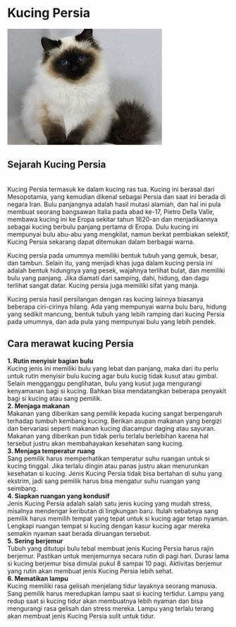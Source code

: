 # **Kucing Persia**
![gambar kucing persia](https://raw.githubusercontent.com/nissaazizah/tekweb2022/main/assets/persia.jpg)
## Sejarah Kucing Persia
<br> Kucing Persia termasuk ke dalam kucing ras tua. Kucing ini berasal dari Mesopotamia, yang kemudian dikenal sebagai Persia dan saat ini berada di negara Iran. Bulu panjangnya adalah hasil mutasi alamiah, dan hal ini pula membuat seorang bangsawan Italia pada abad ke-17, Pietro Della Valle, membawa kucing ini ke Eropa sekitar tahun 1620-an dan menjadikannya sebagai kucing berbulu panjang pertama di Eropa. Dulu kucing ini mempunyai bulu abu-abu yang mengkilat, namun berkat pembiakan selektif, Kucing Persia sekarang dapat ditemukan dalam berbagai warna.

Kucing persia pada umumnya memiliki bentuk tubuh yang gemuk, besar, dan tambun. Selain itu, yang menjadi khas juga dalam kucing persia ini adalah bentuk hidungnya yang pesek, wajahnya terlihat bulat, dan memiliki bulu yang panjang. Jika diamati dari samping, dahi, hidung, dan dagu terlihat sangat datar. Kucing persia juga memiliki sifat yang manja.

Kucing persia hasil persilangan dengan ras kucing lainnya biasanya beberapa ciri-cirinya hilang. Ada yang mempunyai warna bulu baru, hidung yang sedikit mancung, bentuk tubuh yang lebih ramping dari kucing Persia pada umumnya, dan ada pula yang mempunyai bulu yang lebih pendek.

## Cara merawat kucing Persia
**1. Rutin menyisir bagian bulu** 
    <br>Kucing jenis ini memiliki bulu yang lebat dan panjang, maka dari itu perlu untuk rutin menyisir bulu kucing agar bulu kucig tidak kusut atau gimbal. Selain mengganggu penglihatan, bulu yang kusut juga mengurangi kenyamanan bagi si kucing. Bahkan bisa mendatangkan beberapa penyakit bagi si kucing atau sang pemilik.</br>
**2. Menjaga makanan**
    <br>Makanan yang diberikan sang pemilik kepada kucing sangat berpengaruh terhadap tumbuh kembang kucing. Berikan asupan makanan yang bergizi dan bervariasi seperti makanan kucing diacampur daging atau sayuran. Makanan yang diberikan pun tidak perlu terlalu berlebihan karena hal tersebut justru akan membahayakan kesehatan sang kucing.</br>
**3. Menjaga temperatur ruang**
    <br> Sang pemilik harus memperhatikan temperatur suhu ruangan untuk si kucing tinggal. Jika terlalu dingin atau panas justru akan menurunkan kesehatan si kucing. Jenis Kucing Persia tidak bisa bertahan di suhu yang ekstrim, jadi sang pemilik harus bisa mengatur suhu ruangan yang seimbang.</br>
**4. Siapkan ruangan yang kondusif**
    <br>Jenis Kucing Persia adalah salah satu jenis kucing yang mudah stress, misalnya mendengar keributan di lingkungan baru. Itulah sebabnya sang pemilik harus memilih tempat yang tepat  untuk si kucing agar tetap nyaman. Lengkapi ruangan tempat si kucing dengan kasur kucing agar mereka semakin nyaman saat berada diruangan tersebut.</br>
**5. Sering berjemur**
    <br>Tubuh yang ditutupi bulu tebal membuat jenis Kucing Persia harus rajin berjemur. Pastikan untuk menjemurnya secara rutin di pagi hari. Durasi lama si kucing berjemur bisa dimulai pukul 8 sampai 10 pagi. Aktivitas berjemur yang rutin akan membuat jenis Kucing Persia lebih sehat.</br>
**6. Mematikan lampu**
    <br>Kucing memiliki rasa gelisah menjelang tidur layaknya seorang manusia. Sang pemilik harus meredupkan lampu saat si kucing tertidur. Lampu yang redup saat si kucing tidur akan membuatnya lebih nyaman dan bisa mengurangi rasa gelisah dan stress mereka. Lampu yang terlalu terang akan membuat jenis Kucing Persia sulit untuk tidur. </br>  